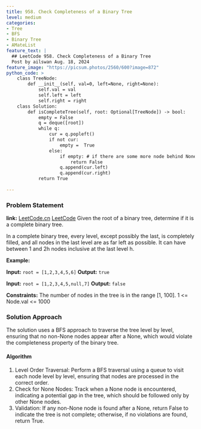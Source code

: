 ```yaml
---
title: 958. Check Completeness of a Binary Tree
level: medium
categories:
- Tree
- BFS
- Binary Tree
- AMateList
feature_text: |
  ## LeetCode 958. Check Completeness of a Binary Tree
  Post by ailswan Aug. 18, 2024
feature_image: "https://picsum.photos/2560/600?image=872"
python_code: >
    class TreeNode:
        def __init__(self, val=0, left=None, right=None):
            self.val = val
            self.left = left
            self.right = right
    class Solution:
        def isCompleteTree(self, root: Optional[TreeNode]) -> bool:
            empty = False
            q = deque([root])
            while q:
                cur = q.popleft()
                if not cur:
                    empty =  True
                else:
                    if empty: # if there are some more node behind None,it is not valid
                        return False
                    q.append(cur.left) 
                    q.append(cur.right)       
            return True
 
---
```


### Problem Statement
**link:**
[LeetCode.cn](https://leetcode.cn/problems/check-completeness-of-a-binary-tree/)
[LeetCode](https://leetcode.com/check-completeness-of-a-binary-tree/)
Given the root of a binary tree, determine if it is a complete binary tree.

In a complete binary tree, every level, except possibly the last, is completely filled, and all nodes in the last level are as far left as possible. It can have between 1 and 2h nodes inclusive at the last level h.

**Example:**

**Input:** `root = [1,2,3,4,5,6]`
**Output:** `true`

**Input:** `root = [1,2,3,4,5,null,7]`
**Output:** `false`

**Constraints:**
The number of nodes in the tree is in the range [1, 100].
1 <= Node.val <= 1000
 
### Solution Approach
The solution uses a BFS approach to traverse the tree level by level, ensuring that no non-None nodes appear after a None, which would violate the completeness property of the binary tree.

#### Algorithm
1. Level Order Traversal: Perform a BFS traversal using a queue to visit each node level by level, ensuring that nodes are processed in the correct order.
2. Check for None Nodes: Track when a None node is encountered, indicating a potential gap in the tree, which should be followed only by other None nodes.
3. Validation: If any non-None node is found after a None, return False to indicate the tree is not complete; otherwise, if no violations are found, return True.